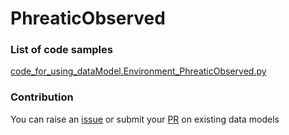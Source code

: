 # PhreaticObserved

### List of code samples 

<!-- 50-List of code -->

<!-- [code entry](link) -->
[code_for_using_dataModel.Environment_PhreaticObserved.py](https://github.com/smart-data-models/dataModel.Environment/blob/master/PhreaticObserved/code/code_for_using_dataModel.Environment_PhreaticObserved.py)


<!-- /50-List of code -->

### Contribution
You can raise an [issue](https://github.com/smart-data-models/dataModel.Environment/issues) or submit your [PR](https://github.com/smart-data-models/dataModel.Environment/pulls) on existing data models
